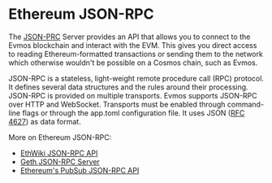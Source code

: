 # Ethereum JSON-RPC

The [JSON-PRC](http://www.jsonrpc.org/specification) Server provides an API that allows you to connect to the Evmos blockchain and interact with the EVM. This gives you direct access to reading Ethereum-formatted transactions or sending them to the network which otherwise wouldn't be possible on a Cosmos chain, such as Evmos.

JSON-RPC is a stateless, light-weight remote procedure call (RPC) protocol. It defines several data structures and the rules around their processing. JSON-RPC is provided on multiple transports. Evmos supports JSON-RPC over HTTP and WebSocket. Transports must be enabled through command-line flags or through the app.toml configuration file. It uses JSON ([RFC 4627](https://www.ietf.org/rfc/rfc4627.txt)) as data format.

More on Ethereum JSON-RPC:

  * [EthWiki JSON-RPC API](https://eth.wiki/json-rpc/API)
  * [Geth JSON-RPC Server](https://geth.ethereum.org/docs/interacting-with-geth/rpc)
  * [Ethereum's PubSub JSON-RPC API](https://geth.ethereum.org/docs/interacting-with-geth/rpc/pubsub)

